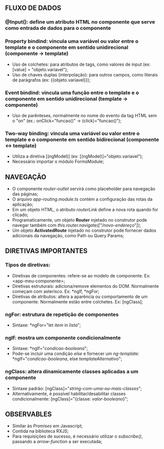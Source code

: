 ## FLUXO DE DADOS

### @Input(): define um atributo HTML no componente que serve como entrada de dados para o componente

### Property bindind: vincula uma variável ou valor entre o template e o componente em sentido unidirecional (componente -> template)
- Uso de colchetes: para atributos de tags, como valores de input (ex: \[value\] = "objeto.variavel");
- Uso de chaves duplas (interpolação): para outros campos, como literais de parágrafos (ex: {{objeto.variavel}});

### Event bindind: vincula uma função entre o template e o componente em sentido unidirecional (template -> componente)
- Uso de parênteses, normalmente no nome do evento da tag HTML sem o "on" (ex.: onClick="funcao()" -> (click)="funcao()");

### Two-way binding: vincula uma variável ou valor entre o template e o componente em sentido bidirecional (componente <-> template)
- Utiliza a diretiva [\(ngModel\)] (ex: [\(ngModel\)]="objeto.variavel");
- Necessário importar o módulo FormsModule;


## NAVEGAÇÃO

- O componente _router-outlet_ servirá como placeholder para navegação das páginas;
- O arquivo _app-routing.module.ts_ contém a configuração das rotas da aplicação;
- Em um objeto HTML, o atributo _routerLink_ define a nova rota quando for clicado;
- Programaticamente, um objeto **Router** injetado no construtor pode navegar também com _this.router.navigate(\["/novo-endereço"\])_;
- Um objeto **ActivatedRoute** injetado no construtor pode fornecer dados adicionais da navegação, como Path ou Query Params;


## DIRETIVAS IMPORTANTES

### Tipos de diretivas:
- Diretivas de componentes: refere-se ao modelo de componente. Ex: \<app-meu-componente\>;
- Diretivas estruturais: adiciona/remove elementos do DOM. Normalmente começam com asterisco. Ex: *ngIf, *ngFor;
- Diretivas de atributos: altera a aparência ou comportamento de um componente. Normalmente estão entre colchetes. Ex: \[ngClass\];

### ngFor: estrutura de repetição de componentes
- Sintaxe: *ngFor="let _item_ in _lista_";

### ngIf: mostra um componente condicionalmente
- Sintaxe: *ngIf="_condicao-booleana_";
- Pode-se incluir uma condição _else_ e fornecer um _ng-template_: *ngIf="_condicao-booleana_, else _templateAlternativo_";

### ngClass: altera dinamicamente classes aplicadas a um componente
- Sintaxe padrão: \[ngClass\]="_string-com-uma-ou-mais-classes_";
- Alternativamente, é possível habilitar/desabilitar classes condicionalmente: \[ngClass\]="{classe: _valor-booleano_}";


## OBSERVABLES

- Similar às _Promises_ em Javascript;
- Contida na biblioteca RXJS;
- Para requisições de sucesso, é necessário utilizar o _subscribe()_, passando a _arrow-function_ a ser executada;
